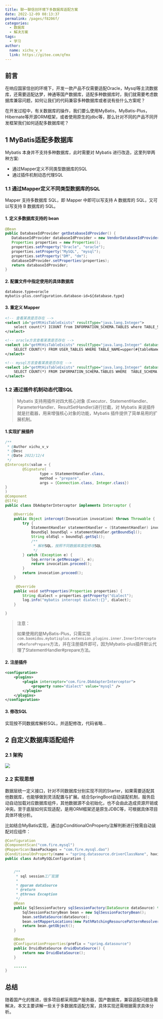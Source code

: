 ```yaml
---
title: 聊一聊信创环境下多数据库适配方案
date: 2022-12-09 08:13:37
permalink: /pages/f8206f/
categories:
  - 数据库
  - 解决方案
tags:
  - 学习
author: 
  name: xichu_v_v
  link: https://gitee.com/qfmx
---
```

## 前言

在响应国家信创的环境下，开发一款产品不仅需要适配Oracle，Mysql等主流数据库，还需要适配达梦，神通等国产数据库，适配多种数据库时，我们就需要考虑数据库兼容问题，如何让我们的代码兼容多种数据库或者说有些什么方案呢？

在开发过程中，有关数据库的操作，我们要么使用MyBatis，MyBatis-Plus，Hibernate等开源ORM框架，或者使用原生的jdbc等，那么针对不同的产品不同开发框架我们如何适配多数据库呢？



## 1 MyBatis适配多数据库

Mybatis 本身并不支持多种数据库，此时需要对 Mybatis 进行改造，这里列举两种方案:

- 通过Mapper定义不同类型数据库的SQL
- 通过插件机制动态代理SQL

### 1.1 通过Mapper定义不同类型数据库的SQL

Mapper 支持多数据库 SQL，即 Mapper 中即可以写支持 A 数据库的 SQL，又可以写支持 B 数据库的 SQL。

#### 1. 定义多数据库支持的 bean

```java
@Bean
public DatabaseIdProvider getDatabaseIdProvider() {
   DatabaseIdProvider databaseIdProvider = new VendorDatabaseIdProvider();
   Properties properties = new Properties();
   properties.setProperty("Oracle", "oracle");
   properties.setProperty("MySQL", "mysql");
   properties.setProperty("DM", "dm");
   databaseIdProvider.setProperties(properties);
   return databaseIdProvider;
}
```



#### 2. 配置文件中指定使用的具体数据库

```properties
database.type=oracle
mybatis-plus.configuration.database-id=${database.type}
```



#### 3. 重定义 Mapper

```xml
<!-- 查看某表是否存在 -->
<select id="getMtHisTableExists" resultType="java.lang.Integer">
	select count(*) ICOUNT from INFORMATION_SCHEMA.TABLES where TABLE_SCHEMA=#{dbName} and TABLE_NAME=upper(#{tableName})
</select>

<!-- oracle方言查看某表是否存在 -->
<select id="getMtHisTableExists" resultType="java.lang.Integer" databaseId="oracle">
	SELECT COUNT(*) FROM USER_TABLES WHERE TABLE_NAME=upper(#{tableName})
</select>

<!-- mysql方言查看某表是否存在 -->
<select id="getMtHisTableExists" resultType="java.lang.Integer" databaseId="mysql">
	SELECT COUNT(*) FROM INFORMATION_SCHEMA.TABLES WHERE  TABLE_SCHEMA = #{dbName} AND TABLE_NAME=upper(#{tableName})
</select>
```



### 1.2  通过插件机制动态代理SQL

>Mybatis 支持用插件对四大核心对象 (Executor、StatementHandler、ParameterHandler、ResultSetHandler)进行拦截，对 Mybatis 来说插件就是拦截器，用来增强核心对象的功能，Mybatis 插件提供了简单易用的扩展机制。



#### 1.实现扩展插件

```java
/**
 * @Author xichu_v_v
 * @Desc
 * @Date 2022/12/4
 */
@Intercepts(value = {
        @Signature(
                type = StatementHandler.class,
                method = "prepare",
                args = {Connection.class, Integer.class})
}
)
@Component
@Slf4j
public class DbAdapterInterceptor implements Interceptor {

    @Override
    public Object intercept(Invocation invocation) throws Throwable {
        try {
            StatementHandler statementHandler = (StatementHandler) invocation.getTarget();
            BoundSql boundSql = statementHandler.getBoundSql();
            String oldSql = boundSql.getSql();
            /**
             * 解析SQL，按照不同数据库类型修改SQL
             */
        } catch (Exception e) {
            log.error(e.getMessage(), e);
            return invocation.proceed();
        }
        return invocation.proceed();
    }
    
     @Override
    public void setProperties(Properties properties) {
        String dialect = properties.getProperty("dialect");
        log.info("mybatis intercept dialect:{}", dialect);
    }

}
```

> 注意：
>
> 如果使用的是MyBatis-Plus，只需实现`com.baomidou.mybatisplus.extension.plugins.inner.InnerInterceptor#beforePrepare`方法，并在注册插件即可，因为Mybatis-plus插件默认代理了StatementHandler#prepare方法。

#### 2. 注册插件

```xml
<configuration>
    <plugins>
        <plugin interceptor="com.fire.DbAdapterInterceptor">
            <property name="dialect" value="mysql" />
        </plugin>
    </plugins>
</configuration>
```

#### 3. 修改SQL

实现按不同数据库解析SQL，并适配修改，代码省略...



## 2 自定义数据库适配组件

### 2.1 架构

![](https://fire-repository.oss-cn-beijing.aliyuncs.com/interview/221203/jaigou2.png)



### 2.2 实现思想

数据层统一定义接口，针对不同数据库分别实现不同的Starter，如果需要适配其他数据库，也能够做到灵活配置与扩展。结合SpringBoot自动装配机制，服务启动自动加载对应数据库组件，其他数据源不会初始化，也不会由此造成资源开销或冲突。至于底层如何实现适配，是用ORM框架还是原生JDBC等，可根据具体项目具体环境分析。



比如结合MyBatis实现，通过@ConditionalOnProperty注解判断进行按需自动装配对应组件：

```java
@Configuration
@ComponentScan("com.fire.mysql")
@MapperScan(basePackages = "com.fire.mysql.dao")
@ConditionalOnProperty(name = "spring.datasource.driverClassNane", havingValue = "com.mysql.cj.jdbc.Driver")
public class AutoMySQLConfiguration {


    /**
     * sql session工厂配置
     *
     * @param dataSource
     * @return
     * @throws Exception
     */
    @Bean
    public SqlSessionFactory sqlSessionFactory(DataSource dataSource) throws Exception {
        SqlSessionFactoryBean bean = new SqlSessionFactoryBean();
        bean.setDataSource(dataSource);
        bean.setMapperLocations(new PathMatchingResourcePatternResolver().getResources("classpath：com/fire/mysql/mapper/*Mapper.xml");
        return bean.getObject();
    }

    @Bean
    @ConfigurationProperties(prefix = "spring.datasource")
    public DruidDataSource druidDataSource() {
        return new DruidDataSource();
    }

	......
}


```


## 总结
随着国产化的推进，很多项目都采用国产服务器，国产数据库，兼容适配问题急需解决，本文主要讲解一些关于多数据库适配方案，具体实现还需根据需求具体分析。